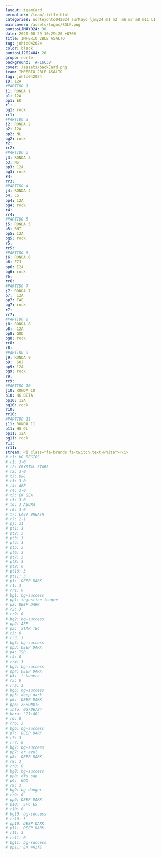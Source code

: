 ```yaml
---
layout: teamCard
permalink: /team/:title.html
categories: nortejohto042024 surMayo ljmy24 m1 m2  m6 m7 m8 m11 LI
maincover: /assets/logos/BDLF.png
puntosLJMAYO24: 30
date: 2020-08-29 10:29:20 +0700
title: IMPERIO 2BLE ASALTO
tag: johto042024
color: black
puntosLJ202404: 20
grupo: norte
background: '#F16C38'
cover: /assets/backCard.png
team: IMPERIO 2BLE ASALTO
tag: johto042024
ID: 12A
#PARTIDO 1
j1: RONDA 1
p1: 12A
pp1: EK
r1: 
bg1: rock
rr1: 
#PARTIDO 2
j2: RONDA 2
p2: 12A
pp2: NL
bg2: rock
r2: 
rr2: 
#PARTIDO 3
j3: RONDA 3
p3: NS
pp3: 12A
bg3: rock
r3: 
rr3:
#PARTIDO 4
j4: RONDA 4
p4: CS
pp4: 12A
bg4: rock
r4: 
rr4:
#PARTIDO 5
j5: RONDA 5
p5: RNT
pp5: 12A
bg5: rock
r5: 
rr5:
#PARTIDO 6
j6: RONDA 6
p6: E7J
pp6: I2A
bg6: rock
r6: 
rr6:
#PARTIDO 7
j7: RONDA 7
p7:  12A
pp7: TAE
bg7: rock
r7: 
rr7: 
#PARTIDO 8
j8: RONDA 8
p8:  12A
pp8: GOD    
bg8: rock
rr8: 
r8: 
#PARTIDO 9
j9: RONDA 9
p9:  SOJ
pp9: 12A
bg9: rock
r9: 
rr9:  
#PARTIDO 10
j10: RONDA 10
p10: HG BETA
pp10: 12A
bg10: rock
r10: 
rr10:
#PARTIDO 11
j11: RONDA 11
p11: HG OL
pp11: 12A
bg11: rock
r11: 
rr11:
stream: <i class="fa-brands fa-twitch text-white"></i>
# t1: HG REGIOS
# r1: 3-0
# t2: CRYSTAL STARS
# r2: 3-0
# t3: D&C
# r3: 3-0
# t4: AEP
# r4: 3-0
# t5: EK GEA
# r5: 3-0
# t6: J ASURA
# r6: 3-0
# t7: LAST BREATH
# r7: 2-1
# pj: 11
# pt1: 3
# pt2: 3
# pt3: 3
# pt4: 3
# pt5: 3
# pt6: 3
# pt7: 3
# pt8: 3
# pt9: 0
# pt10: 3
# pt11: 3
# p1:  DEEP DARK
# r1: 3
# rr1: 0
# bg1: bg-success
# pp1: injustice league
# p2: DEEP DARK
# r2: 3
# rr2: 0
# bg2: bg-success
# pp2: AEP
# p3:  STAR TEC
# r3: 0
# rr3: 3
# bg3: bg-success
# pp3: DEEP DARK
# p4: TSR
# r4: 0
# rr4: 3
# bg4: bg-success
# pp4: DEEP DARK
# p5:  t-boners
# r5: 0
# rr5: 3
# bg5: bg-success
# pp5: deep dark
# p6:  DEEP DARK
# pp6: ZERONOTE
# info: 02/06/24
# hora: '21:40'
# r6: 0
# rr6: 3
# bg6: bg-success
# p7:  DEEP DARK
# r7: 3
# rr7: 0
# bg7: bg-success
# pp7: er azul
# p8:  DEEP DARK
# r8: 3
# rr8: 0
# bg8: bg-success
# pp8: dfs sap
# p9:  KOD
# r9: 3
# bg9: bg-danger
# rr9: 0
# pp9: DEEP DARK
# p10:  SPC ES
# r10: 0
# bg10: bg-success
# rr10: 3
# pp10: DEEP DARK
# p11:  DEEP DARK
# r11: 3
# rr11: 0
# bg11: bg-success
# pp11: EK WHITE
---
```



